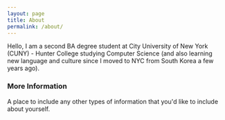 ```yaml
---
layout: page
title: About
permalink: /about/
---
```


Hello, I am a second BA degree student at City University of New York (CUNY) - Hunter College studying Computer Science (and also learning new language and culture since I moved to NYC from South Korea a few years ago).

### More Information

A place to include any other types of information that you'd like to include about yourself.

